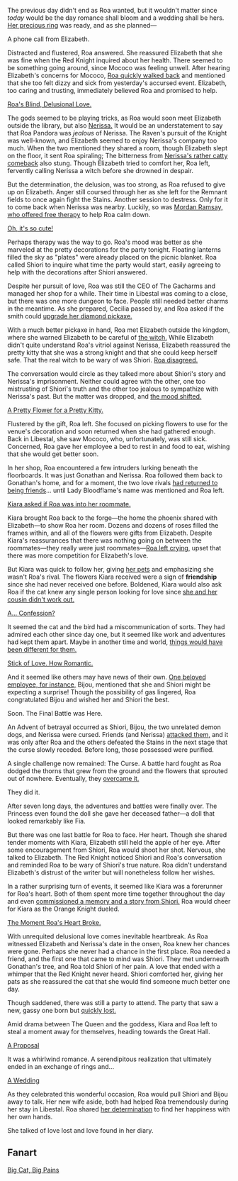 The previous day didn't end as Roa wanted, but it wouldn't matter since _today_ would be the day romance shall bloom and a wedding shall be hers. [Her precious ring](https://youtu.be/m2OG5auudrQ?t=380) was ready, and as she planned—

A phone call from Elizabeth.

Distracted and flustered, Roa answered. She reassured Elizabeth that she was fine when the Red Knight inquired about her health. There seemed to be something going around, since Mococo was feeling unwell. After hearing Elizabeth's concerns for Mococo, [Roa quickly walked back](https://youtu.be/m2OG5auudrQ?t=447) and mentioned that she too felt dizzy and sick from yesterday's accursed event. Elizabeth, too caring and trusting, immediately believed Roa and promised to help.

[Roa's Blind, Delusional Love.](https://youtu.be/m2OG5auudrQ?t=509)

The gods seemed to be playing tricks, as Roa would soon meet Elizabeth outside the library, but also [Nerissa.](https://youtu.be/m2OG5auudrQ?t=781) It would be an understatement to say that Roa Pandora was _jealous_ of Nerissa. The Raven's pursuit of the Knight was well-known, and Elizabeth seemed to enjoy Nerissa's company too much. When the two mentioned they shared a room, though Elizabeth slept on the floor, it sent Roa spiraling; The bitterness from [Nerissa's rather catty comeback](https://youtu.be/m2OG5auudrQ?t=823) also stung. Though Elizabeth tried to comfort her, Roa left, fervently calling Nerissa a witch before she drowned in despair.

But the determination, the delusion, was too strong, as Roa refused to give up on Elizabeth. Anger still coursed through her as she left for the Remnant fields to once again fight the Stains. Another session to destress. Only for it to come back when Nerissa was nearby. Luckily, so was [Mordan Ramsay, who offered free therapy](https://youtu.be/m2OG5auudrQ?t=1407) to help Roa calm down.

[Oh, it's so cute!](https://youtu.be/m2OG5auudrQ?t=1786)

Perhaps therapy was the way to go. Roa's mood was better as she marveled at the pretty decorations for the party tonight. Floating lanterns filled the sky as "plates" were already placed on the picnic blanket. Roa called Shiori to inquire what time the party would start, easily agreeing to help with the decorations after Shiori answered.

Despite her pursuit of love, Roa was still the CEO of The Gacharms and managed her shop for a while. Their time in Libestal was coming to a close, but there was one more dungeon to face. People still needed better charms in the meantime. As she prepared, Cecilia passed by, and Roa asked if the smith could [upgrade her diamond pickaxe.](https://youtu.be/m2OG5auudrQ?t=2457)

With a much better pickaxe in hand, Roa met Elizabeth outside the kingdom, where she warned Elizabeth to be careful of [the witch.](https://youtu.be/m2OG5auudrQ?t=2753) While Elizabeth didn't quite understand Roa's vitriol against Nerissa, Elizabeth reassured the pretty kitty that she was a strong knight and that she could keep herself safe. That the real witch to be wary of was Shiori. [Roa disagreed.](https://youtu.be/m2OG5auudrQ?t=2902)

The conversation would circle as they talked more about Shiori's story and Nerissa's imprisonment. Neither could agree with the other, one too mistrusting of Shiori's truth and the other too jealous to sympathize with Nerissa's past. But the matter was dropped, and [the mood shifted.](https://youtu.be/m2OG5auudrQ?t=3227)

[A Pretty Flower for a Pretty Kitty.](#embed:https://youtu.be/m2OG5auudrQ?t=3262)

Flustered by the gift, Roa left. She focused on picking flowers to use for the venue's decoration and soon returned when she had gathered enough. Back in Libestal, she saw Mococo, who, unfortunately, was still sick. Concerned, Roa gave her employee a bed to rest in and food to eat, wishing that she would get better soon.

In her shop, Roa encountered a few intruders lurking beneath the floorboards. It was just Gonathan and Nerissa. Roa followed them back to Gonathan's home, and for a moment, the two love rivals [had returned to being friends](https://youtu.be/m2OG5auudrQ?t=4784)... until Lady Bloodflame's name was mentioned and Roa left.

[Kiara asked if Roa was into her roommate.](#embed:https://youtu.be/m2OG5auudrQ?t=5697)

Kiara brought Roa back to the forge—the home the phoenix shared with Elizabeth—to show Roa her room. Dozens and dozens of roses filled the frames within, and all of the flowers were gifts from Elizabeth. Despite Kiara's reassurances that there was nothing going on between the roommates—they really were just roommates—[Roa left crying,](https://youtu.be/m2OG5auudrQ?t=5845) upset that there was more competition for Elizabeth's love.

But Kiara was quick to follow her, giving [her pets](https://youtu.be/m2OG5auudrQ?t=5878) and emphasizing she wasn't Roa's rival. The flowers Kiara received were a sign of **friendship** since she had never received one before. Boldened, Kiara would also ask Roa if the cat knew any single person looking for love since [she and her cousin didn't work out.](https://youtu.be/m2OG5auudrQ?t=6097)

[A... Confession?](#embed:https://youtu.be/m2OG5auudrQ?t=6352)

It seemed the cat and the bird had a miscommunication of sorts. They had admired each other since day one, but it seemed like work and adventures had kept them apart. Maybe in another time and world, [things would have been different for them.](https://youtu.be/m2OG5auudrQ?t=6423)

[Stick of Love. How Romantic.](#embed:https://youtu.be/m2OG5auudrQ?t=6482.)

And it seemed like others may have news of their own. [One beloved employee, for instance,](https://youtu.be/m2OG5auudrQ?t=7981) Bijou, mentioned that she and Shiori might be expecting a surprise! Though the possibility of gas lingered, Roa congratulated Bijou and wished her and Shiori the best.

Soon. The Final Battle was Here.

An Advent of betrayal occurred as Shiori, Bijou, the two unrelated demon dogs, and Nerissa were cursed. Friends (and Nerissa) [attacked them,](https://youtu.be/m2OG5auudrQ?t=8643) and it was only after Roa and the others defeated the Stains in the next stage that the curse slowly receded. Before long, those possessed were purified.

A single challenge now remained: The Curse. A battle hard fought as Roa dodged the thorns that grew from the ground and the flowers that sprouted out of nowhere. Eventually, they [overcame it.](https://youtu.be/m2OG5auudrQ?t=9248)

They did it.

After seven long days, the adventures and battles were finally over. The Princess even found the doll she gave her deceased father—a doll that looked remarkably like Fia.

But there was one last battle for Roa to face. Her heart. Though she shared tender moments with Kiara, Elizabeth still held the apple of her eye. After some encouragement from Shiori, Roa would shoot her shot. Nervous, she talked to Elizabeth. The Red Knight noticed Shiori and Roa's conversation and reminded Roa to be wary of Shiori's true nature. Roa didn't understand Elizabeth's distrust of the writer but will nonetheless follow her wishes.

In a rather surprising turn of events, it seemed like Kiara was a forerunner for Roa's heart. Both of them spent more time together throughout the day and even [commissioned a memory and a story from Shiori.](https://youtu.be/m2OG5auudrQ?t=10472) Roa would cheer for Kiara as the Orange Knight dueled.

[The Moment Roa's Heart Broke.](#embed:https://youtu.be/m2OG5auudrQ?t=11039)

With unrequited delusional love comes inevitable heartbreak. As Roa witnessed Elizabeth and Nerissa's date in the onsen, Roa knew her chances were gone. Perhaps she never had a chance in the first place. Roa needed a friend, and the first one that came to mind was Shiori. They met underneath Gonathan's tree, and Roa told Shiori of her pain. A love that ended with a whimper that the Red Knight never heard. Shiori comforted her, giving her pats as she reassured the cat that she would find someone much better one day.

Though saddened, there was still a party to attend. The party that saw a new, gassy one born but [quickly lost.](https://youtu.be/m2OG5auudrQ?t=12121)

Amid drama between The Queen and the goddess, Kiara and Roa left to steal a moment away for themselves, heading towards the Great Hall.

[A Proposal](#embed:https://youtu.be/m2OG5auudrQ?t=12664)

It was a whirlwind romance. A serendipitous realization that ultimately ended in an exchange of rings and...

[A Wedding](#embed:https://youtu.be/m2OG5auudrQ?t=12940)

As they celebrated this wonderful occasion, Roa would pull Shiori and Bijou away to talk. Her new wife aside, both had helped Roa tremendously during her stay in Libestal. Roa shared [her determination](https://youtu.be/m2OG5auudrQ?t=13224) to find her happiness with her own hands.

She talked of love lost and love found in her diary.

## Fanart

[Big Cat, Big Pains](https://x.com/fernrOreo/status/1923057970440536174)

